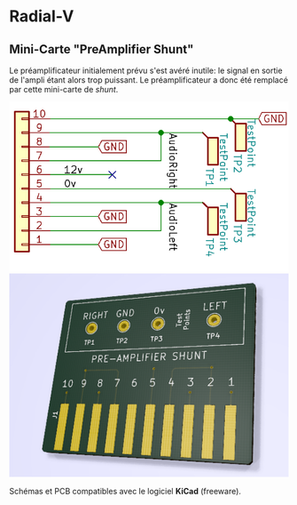 # Radial-V

## Mini-Carte "PreAmplifier Shunt"

Le préamplificateur initialement prévu s'est avéré inutile: le signal en sortie de l'ampli étant alors trop puissant. Le préamplificateur a donc été remplacé par cette mini-carte de *shunt*.

![Radial-V Shematic Shunt](Radial-V%20Shematic%20Shunt.png)
![Radial-V PreAmplifier Shunt](Radial-V%20PreAmplifier%20Shunt.png)

Schémas et PCB compatibles avec le logiciel **KiCad** (freeware).